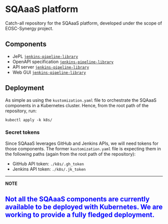 # SQAaaS platform

Catch-all repository for the SQAaaS platform, developed under the scope of EOSC-Synergy project.

## Components
* JePL [`jenkins-pipeline-library`](https://github.com/indigo-dc/jenkins-pipeline-library)
* OpenAPI specification [`jenkins-pipeline-library`](https://github.com/eosc-synergy/sqaaas-api-spec)
* API server [`jenkins-pipeline-library`](https://github.com/eosc-synergy/sqaaas-api-server)
* Web GUI [`jenkins-pipeline-library`](https://github.com/eosc-synergy/sqaaas-web)

## Deployment
As simple as using the `kustomization.yaml` file to orchestrate the SQAaaS components in a Kubernetes 
cluster. Hence, from the root path of the repository, run:

```
kubectl apply -k k8s/
```

### Secret tokens
Since SQAaaS leverages GitHub and Jenkins APIs, we will need tokens for those components. The former
`kustomization.yaml` file is expecting them in the following paths (again from the root path of the
repository):
* GitHub API token: `./k8s/.gh_token`
* Jenkins API token: `./k8s/.jk_token`

---
**NOTE**

<span style="color:blue">Not all the SQAaaS components are currently available to be deployed with Kubernetes. We are working
to provide a fully fledged deployment.</span>
---
